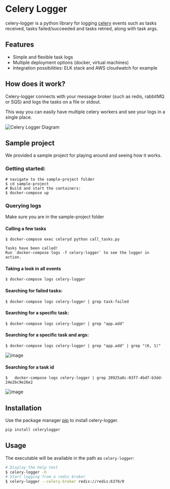 # Celery Logger

celery-logger is a python library for logging [celery](https://docs.celeryproject.org/en/stable/) events such as tasks received, tasks failed/succeeded and tasks retried, along with task args.

## Features

- Simple and flexible task logs
- Multiple deployment options (docker, virtual machines)
- Integration possibilities: ELK stack and AWS cloudwatch for example

## How does it work?

Celery-logger connects with your message broker (such as redis, rabbitMQ or SQS) and logs the tasks on a file or stdout.

This way you can easily have multiple celery workers and see your logs in a single place.

![Celery Logger Diagram](https://user-images.githubusercontent.com/9268203/128907058-e4306c14-6014-49c6-b265-2a794d2a3ce0.png)
## Sample project

We provided a sample project for playing around and seeing how it works. 

### Getting started:

```
# navigate to the sample-project folder
$ cd sample-project
# Build and start the containers:
$ docker-compose up
```

### Querying logs

Make sure you are in the sample-project folder 

#### Calling a few tasks 

```
$ docker-compose exec celeryd python call_tasks.py

Tasks have been called!
Run `docker-compose logs -f celery-logger` to see the logger in action.
```

#### Taking a look in all events


```
$ docker-compose logs celery-logger 
```

#### Searching for failed tasks:

```
$ docker-compose logs celery-logger | grep task-failed
```

#### Searching for a specific task:

```
$ docker-compose logs celery-logger | grep "app.add"
```

#### Searching for a specific task and args:

```
$ docker-compose logs celery-logger | grep "app.add" | grep "(6, 1)"
```

![image](https://user-images.githubusercontent.com/9268203/94805158-4de00d80-03c2-11eb-8a7d-cc37b05e84f3.png)

#### Searching for a task id

```
$   docker-compose logs celery-logger | grep 20925a8c-03f7-4bd7-b3dd-24e2bc9e26e2
```

![image](https://user-images.githubusercontent.com/9268203/94805193-5a646600-03c2-11eb-9f4e-0e96490a78f0.png)

## Installation

Use the package manager [pip](https://pypi.org/project/celery-logger/) to install celery-logger.

```bash
pip install celerylogger
```

## Usage

The executable will be available in the path as `celery-logger`:

```bash
# Display the help text
$ celery-logger -h
# Start logging from a redis broker
$ celery-logger --celery-broker redis://redis:6379/0
```